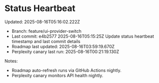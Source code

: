 # Status Heartbeat

Updated: 2025-08-16T05:16:02.222Z

- Branch: feature/ui-provider-switch
- Last commit: e4b2577 2025-08-16T05:15:25Z Update status heartbeat timestamp and last commit details
- Roadmap last updated: 2025-08-16T03:59:19.670Z
- Perplexity canary last run: 2025-08-16T00:21:19.130Z

Notes:
- Roadmap auto-refresh runs via GitHub Actions nightly.
- Perplexity canary monitors API health nightly.
